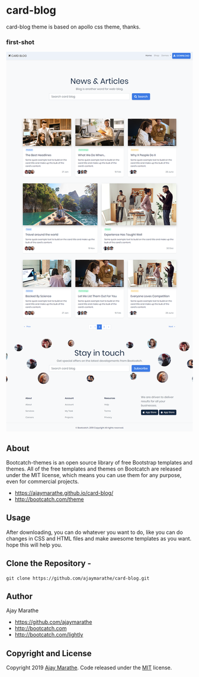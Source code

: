 # card-blog
card-blog theme is based on apollo css theme, thanks.

### first-shot
[![card-blog](https://raw.githubusercontent.com/ajaymarathe/image-store/master/card-blog/first-shot.png)](https://ajaymarathe.github.io/card-blog/)

## About

Bootcatch-themes is an open source library of free Bootstrap templates and themes. All of the free templates and themes on Bootcatch are released under the MIT license, which means you can use them for any purpose, even for commercial projects.

* https://ajaymarathe.github.io/card-blog/
* http://bootcatch.com/theme

## Usage

After downloading, you can do whatever you want to do, like you can do changes in CSS and HTML files and make awesome templates as you want.
hope this will help you.

## Clone the Repository -

`git clone https://github.com/ajaymarathe/card-blog.git  `

## Author

Ajay Marathe

+ https://github.com/ajaymarathe
+ http://bootcatch.com
+ http://bootcatch.com/lightly

## Copyright and License

Copyright 2019 [Ajay Marathe](https://github.com/ajaymarathe). Code released under the [MIT](https://github.com/ajaymarathe/card-blog/blob/master/LICENSE) license.


